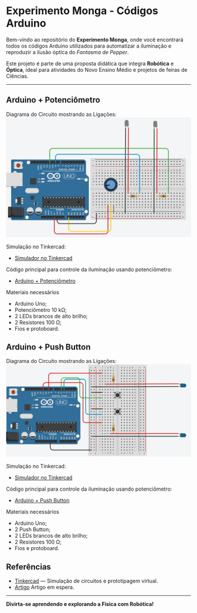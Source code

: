 # Experimento Monga - Códigos Arduino

Bem-vindo ao repositório do **Experimento Monga**, onde você encontrará todos os códigos Arduino utilizados para automatizar a iluminação e reproduzir a ilusão óptica do *Fantasma de Pepper*.  

Este projeto é parte de uma proposta didática que integra **Robótica** e **Óptica**, ideal para atividades do Novo Ensino Médio e projetos de feiras de Ciências.  

---

## Arduino + Potenciômetro

Diagrama do Circuito mostrando as Ligações:
![Circuito Mostrando as Ligações](PotArd.png)

Simulação no Tinkercad:
   - [Simulador no Tinkercad](https://www.tinkercad.com/things/20kknMUIpUK-iluminacao-usando-potenciometro?sharecode=ai6lIu64ALiIXyDZuIvr-SprHF9KPNWgTUGGUGX8-G0)

Código principal para controle da iluminação usando potenciômetro:
  - [Arduino + Potenciômetro](Potenciometro.ino)
    
Materiais necessários

  - Arduino Uno;
  - Potenciômetro 10 kΩ;
  - 2 LEDs brancos de alto brilho;
  - 2 Resistores 100 Ω;
  - Fios e protoboard.

## Arduino + Push Button

Diagrama do Circuito mostrando as Ligações:
![Circuito Mostrando as Ligações](TinkerBot.png)

Simulação no Tinkercad:
   - [Simulador no Tinkercad](https://www.tinkercad.com/things/ecqbcfPI4kx-iluminacao-usando-botoes?sharecode=g_ROvi8XSsJWS0bv11aLcfOx-4Wxsi0TJ9ZxMI3u-Kg)

Código principal para controle da iluminação usando potenciômetro:
  - [Arduino + Push Button](bot.ino)
    
Materiais necessários

  - Arduino Uno;
  - 2 Push Button;
  - 2 LEDs brancos de alto brilho;
  - 2 Resistores 100 Ω;
  - Fios e protoboard.

## Referências

- [Tinkercad](https://www.tinkercad.com/dashboard) — Simulação de circuitos e prototipagem virtual.
- [Artigo]() Artigo em espera.


---

**Divirta-se aprendendo e explorando a Física com Robótica!**
